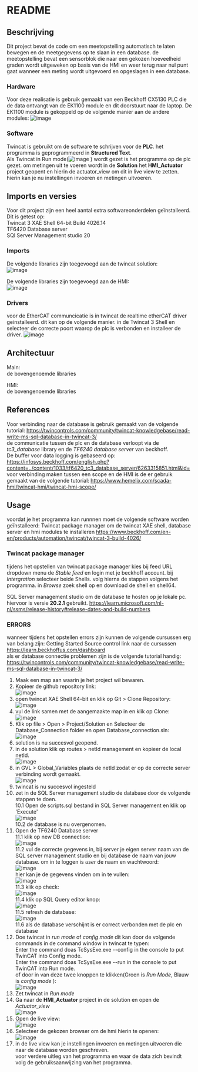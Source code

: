 # README

## Beschrijving
Dit project bevat de code om een meetopstelling automatisch te laten bewegen en de meetgegevens op te slaan in een database. de meetopstelling bevat een sensorblok die naar een gekozen hoeveelheid graden wordt uitgeweken op basis van de HMI en weer terug naar nul punt gaat wanneer een meting wordt uitgevoerd en opgeslagen in een database.

### Hardware
Voor deze realisatie is gebruik gemaakt van een  Beckhoff CX5130 PLC die de data ontvangt van de EK1100 module en dit doorstuurt naar de laptop.
De EK1100 module is gekoppeld op de volgende manier aan de andere modules:
![image](https://github.com/user-attachments/assets/3133acd1-c0ad-4caa-8477-0c6f518a9a2d)




### Software
Twincat is gebruikt om de software te schrijven voor de **PLC**. het programma is geprogrammeerd in **Structured Text**.<br>
Als Twincat in Run mode(![image](https://github.com/user-attachments/assets/9d0f8dd2-c0be-4e2c-9367-fac5449f06c1) ) wordt gezet is het programma op de plc gezet. 
om metingen uit te voeren wordt in de **Solution** het **HMI_Actuator** project geopent en hierin de actuator_view om dit in live view te zetten. hierin kan je nu instellingen invoeren en metingen uitvoeren.


## Imports en versies
Voor dit project zijn een heel aantal extra softwareonderdelen geïnstalleerd. 
Dit is getest op:  
Twincat 3 XAE Shell 64-bit Build 4026.14 <br>
TF6420 Database server <br>
SQl Server Management studio 20 <br>

### Imports
De volgende libraries zijn toegevoegd aan de twincat solution: <br>
![image](https://github.com/user-attachments/assets/48139cae-06ba-42c3-ae01-b5a68a94a0e7) <br>


De volgende libraries zijn toegevoegd aan de HMI: <br>
![image](https://github.com/user-attachments/assets/259ac83a-64d5-4052-99c3-b4707e22707b) <br>


### Drivers
voor de EtherCAT communcicatie is in twincat de realtime etherCAT driver geinstalleerd. dit kan op de volgende manier.
in de Twincat 3 Shell en selecteer de correcte poort waarop de plc is verbonden en installeer de driver.
![image](https://github.com/user-attachments/assets/fb88b882-ae06-4654-b26e-18970ee53bff)


## Architectuur
Main: <br> 
de bovengenoemde libraries 
    
HMI:  
de bovengenoemde libraries

## References
Voor verbinding naar de database is gebruik gemaakt van de volgende tutorial: https://twincontrols.com/community/twincat-knowledgebase/read-write-ms-sql-database-in-twincat-3/ <br>
de communicatie tussen de plc en de database verloopt via de *tc3_database* library en de *TF6240 database server* van beckhoff. <br>
De buffer voor data logging is gebaseerd op: https://infosys.beckhoff.com/english.php?content=../content/1033/tf6420_tc3_database_server/6263315851.html&id= <br>
voor verbinding maken tussen een scope en de HMI is de er gebruik gemaakt van de volgende tutorial: https://www.hemelix.com/scada-hmi/twincat-hmi/twincat-hmi-scope/ <br>

## Usage
voordat je het programma kan runnnen moet de volgende software worden geïnstalleerd:
Twincat package manager om de twincat XAE shell, database server en hmi modules te installeren
https://www.beckhoff.com/en-en/products/automation/twincat/twincat-3-build-4026/

###  Twincat package manager
tijdens het opstellen van twincat package manager kies bij feed URL dropdown menu de *Stable feed* en login met je beckhoff account.
bij *Intergration* selecteer beide Shells. volg hierna de stappen volgens het programma. in *Browse* zoek  shell op en download de shell en shell64.


SQL Server management studio om de database te hosten op je lokale pc. hiervoor is versie **20.2.1** gebruikt.
https://learn.microsoft.com/nl-nl/ssms/release-history#release-dates-and-build-numbers

### ERRORS
wanneer tijdens het opstellen errors zijn kunnen de volgende cursussen erg van belang zijn:
Getting Started
Source control
link naar de cursussen
https://learn.beckhoffus.com/dashboard <br>
als er database connectie problemen zijn is de volgende tutorial handig:
https://twincontrols.com/community/twincat-knowledgebase/read-write-ms-sql-database-in-twincat-3/ <br>



1. Maak een map aan waarin je het project wil bewaren. <br>
2. Kopieer de github repository link: <br>
   ![image](https://github.com/user-attachments/assets/772efe5d-19a5-4327-b006-900c34b5b29b) <br>
3. open twincat XAE Shell 64-bit en klik op Git > Clone Repository: <br>
   ![image](https://github.com/user-attachments/assets/2c6351d9-d070-423c-b695-c165d03b9fd3) <br>
4. vul de link samen met de aangemaakte map in en klik op Clone: <br>
   ![image](https://github.com/user-attachments/assets/a8705371-7156-432e-a9ae-633d11540bcb) <br>
5. Klik op file > Open > Project/Solution en Selecteer de Database_Connection folder en open Database_connection.sln: <br>
   ![image](https://github.com/user-attachments/assets/e1341da3-3d98-4b2d-bc5c-680a2a18d76d) <br>
6. solution is nu succesvol geopend. <br>
7. in de solution klik op routes > netId management en kopieer de local netId. <br>
   ![image](https://github.com/user-attachments/assets/4d6f5822-6265-44d8-bacf-49d779b07b5f) <br>
8. in GVL > Global_Variables plaats de netId zodat er op de correcte server verbinding wordt gemaakt. <br>
   ![image](https://github.com/user-attachments/assets/1ba7a6d6-ada9-4643-be90-dd4d3f95c436) <br>
9. twincat is nu succesvol ingesteld  
10. zet in de SQL Server management studio de database door de volgende stappen te doen. <br>
 10.1 Open de scripts.sql bestand in SQL Server management en klik op 'Execute' <br>
     ![image](https://github.com/user-attachments/assets/c8e73acd-2dd0-451c-9f8b-1c8cc2136727)<br>
 10.2 de database is nu overgenomen. <br>            
11. Open de TF6240 Database server <br>
 11.1  klik op new DB connection: <br>
   ![image](https://github.com/user-attachments/assets/0e093b66-f8a4-45c8-8217-f0af25ead18f) <br>
 11.2 vul de correcte gegevens in, bij server je eigen server naam van de SQL server management studio en bij database de naam van jouw database. om in te loggen is *user*  de naam en wachtwoord: <br>
   ![image](https://github.com/user-attachments/assets/07b52374-6e03-4c5e-b2fa-8017e3db2bae) <br>
    hier kan je de gegevens vinden om in te vullen: <br>
   ![image](https://github.com/user-attachments/assets/db25447a-95b2-4b51-b61d-8b624bae956e) <br>
 11.3 klik op check: <br>
   ![image](https://github.com/user-attachments/assets/7641ad87-4858-487b-a8b1-32be7a39e245) <br>
 11.4 klik op SQL Query editor knop: <br>
   ![image](https://github.com/user-attachments/assets/faf67c30-3ef4-487f-a9b8-798870a20446) <br>
 11.5 refresh de database: <br>
   ![image](https://github.com/user-attachments/assets/f89fda4f-c1f6-42d1-8ee3-37d9968bff1c) <br>
 11.6 als de database verschijnt is er correct verbonden met de plc en database <br>
12. Doe twincat in *run mode* of *config mode* dit kan door de volgende commands in de command window in twincat te typen: <br>
Enter the command doas TcSysExe.exe --config in the console to put TwinCAT into Config mode. <br>
Enter the command doas TcSysExe.exe --run in the console to put TwinCAT into Run mode. <br>
of door in van deze twee knoppen te klikken(Groen is *Run Mode*, Blauw is *config mode* ): <br>
  ![image](https://github.com/user-attachments/assets/f97ed723-4457-4e52-b5dd-7c58a7bc715a) <br>
13. Zet twincat in *Run mode*  <br>
14. Ga naar de **HMI_Actuator** project in de solution en open de *Actuator_view* <br>
   ![image](https://github.com/user-attachments/assets/9d63bd20-e1e6-46aa-9994-84a504c2f393) <br>
15. Open de live view: <br>
   ![image](https://github.com/user-attachments/assets/3444464c-4dcf-46b2-afa2-60208baed08a) <br>
16. Selecteer de gekozen browser om de hmi hierin te openen: <br>
   ![image](https://github.com/user-attachments/assets/e6d5b4a8-3374-4fcd-8c47-e6e786f5faa1) <br>	 
17. in de live view kan je instellingen invoeren en metingen uitvoeren die naar de database worden geschreven. <br>
voor verdere uitleg van het programma en waar de data zich bevindt volg de gebruiksaanwijzing van het programma.

